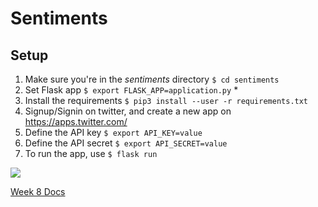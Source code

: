 # Sentiments

## Setup
1. Make sure you're in the *sentiments* directory `$ cd sentiments`    
2. Set Flask app `$ export FLASK_APP=application.py`    *
3. Install the requirements `$ pip3 install --user -r requirements.txt`    
4. Signup/Signin on twitter, and create a new app on https://apps.twitter.com/        
5. Define the API key `$ export API_KEY=value`    
6. Define the API secret `$ export API_SECRET=value`    
7. To run the app, use `$ flask run`


![](http://i.imgur.com/7J4dRiK.png?raw=true)

[Week 8 Docs](http://docs.cs50.net/problems/sentiments/sentiments.html)
